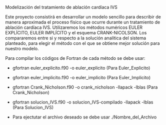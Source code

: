 Modelización del tratamiento de ablación cardíaca IVS

Este proyecto consistirá en desarrollar un modelo sencillo para describir de manera aproximada el proceso físico que ocurre durante un tratamiento de ablación cardíaca IVS. 
Utilizaremos los métodos numéricos EULER EXPLÍCITO, EULER IMPLÍCITO y el esquema CRANK-NICOLSON. Los compararemos entre si y respecto a la solución analítica del sistema planteado, 
para elegir el método con el que se obtiene mejor solución para nuestro modelo.

Para compilar los códigos de Fortran de cada método se debe usar:

- gfortran euler_explicito.f90 -o euler_explicito
(Para Euler_Explicito)
- gfortran euler_implicito.f90 -o euler_implicito
(Para Euler_Implicito)
- gfortran Crank_Nicholson.f90 -o crank_nicholson -llapack -lblas
(Para Crank_Nicholson)
- gfortran solucion_IVS.f90 -o solucion_IVS-compilado -llapack -lblas
(Para Solucion_IVS)

- Para ejectutar el archivo deseado se debe usar ./Nombre_del_Archivo
